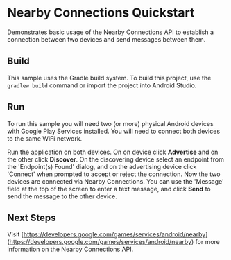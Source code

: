 # Nearby Connections Quickstart
Demonstrates basic usage of the Nearby Connections API to establish a connection between two
devices and send messages between them.

## Build
This sample uses the Gradle build system.  To build this project, use the `gradlew build` command
or import the project into Android Studio.

## Run
To run this sample you will need two (or more) physical Android devices with Google Play Services
installed.  You will need to connect both devices to the same WiFi network.

Run the application on both devices.  On on device click **Advertise** and on the other click
**Discover**.  On the discovering device select an endpoint from the 'Endpoint(s) Found' dialog, and
on the advertising device click 'Connect' when prompted to accept or reject the connection.  Now
the two devices are connected via Nearby Connections.  You can use the 'Message' field at the top
of the screen to enter a text message, and click **Send** to send the message to the other device.

## Next Steps
Visit [https://developers.google.com/games/services/android/nearby]
(https://developers.google.com/games/services/android/nearby) for more information on the Nearby
Connections API.
